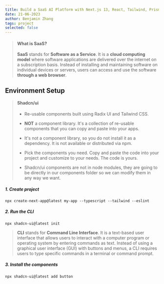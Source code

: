 ```yaml
---
title: Build a SaaS AI Platform with Next.js 13, React, Tailwind, Prisma, Stripe
date: 21-06-2023
author: Benjamin Zhang
tags: project
selected: false
---
```




> #### What is SaaS?
>
> **SaaS** stands for **Software as a Service**. It is a **cloud computing model** where software applications are delivered over the internet on a subscription basis. Instead of installing and maintaining software on individual devices or servers, users can access and use the software **through a web browser**.



## Environment Setup

> #### Shadcn/ui
>
> - Re-usable components built using Radix UI and Tailwind CSS.
>
> - **NOT** a component library. It's a collection of re-usable components that you can copy and paste into your apps.
> - It's not a component library, so you do not install it as a dependency. It is not available or distributed via npm.
> - Pick the components you need. Copy and paste the code into your project and customize to your needs. The code is yours.
> - Shadcn/ui components are not in node modules, they are going to be directly in our components folder so we can modify them in any way we want.



##### 1. Create project

```
npx create-next-app@latest my-app --typescript --tailwind --eslint
```



##### 2. Run the CLI

```
npx shadcn-ui@latest init
```

> **CLI** stands for **Command Line Interface**. It is a text-based user interface that allows users to interact with a computer program or operating system by entering commands as text. Instead of using a graphical user interface (GUI) with buttons and menus, a CLI requires users to type specific commands in a terminal or command prompt.



##### 3. Install the components

```
npx shadcn-ui@latest add button
```